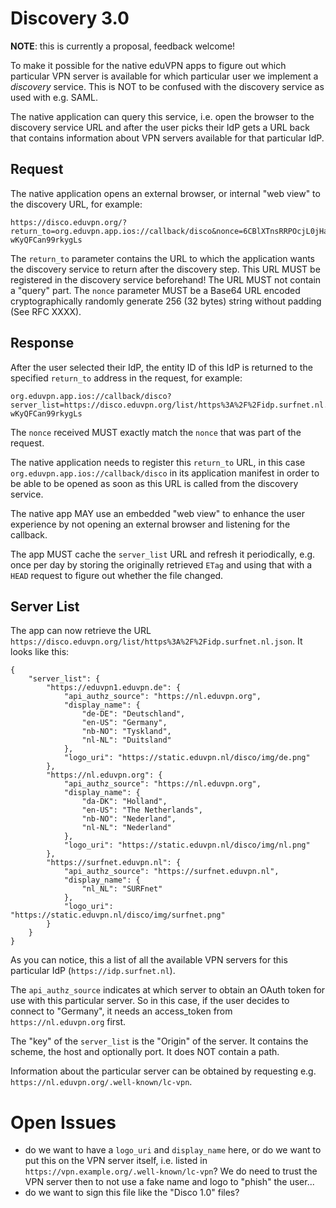 # Discovery 3.0

**NOTE**: this is currently a proposal, feedback welcome!

To make it possible for the native eduVPN apps to figure out which particular 
VPN server is available for which particular user we implement a _discovery_ 
service. This is NOT to be confused with the discovery service as used with 
e.g. SAML.

The native application can query this service, i.e. open the browser to the
discovery service URL and after the user picks their IdP gets a URL back that
contains information about VPN servers available for that particular IdP.

## Request

The native application opens an external browser, or internal "web view" to 
the discovery URL, for example:

    https://disco.eduvpn.org/?return_to=org.eduvpn.app.ios://callback/disco&nonce=6CBlXTnsRRPOcjL0jHarTcH2cP-wKyQFCan99rkygLs

The `return_to` parameter contains the URL to which the application wants the
discovery service to return after the discovery step. This URL MUST be 
registered in the discovery service beforehand! The URL MUST not contain a 
"query" part. The `nonce` parameter MUST be a Base64 URL encoded 
cryptographically randomly generate 256 (32 bytes) string without padding 
(See RFC XXXX).

## Response

After the user selected their IdP, the entity ID of this IdP is returned to 
the specified `return_to` address in the request, for example:

    org.eduvpn.app.ios://callback/disco?server_list=https://disco.eduvpn.org/list/https%3A%2F%2Fidp.surfnet.nl.json&nonce=6CBlXTnsRRPOcjL0jHarTcH2cP-wKyQFCan99rkygLs

The `nonce` received MUST exactly match the `nonce` that was part of the 
request.

The native application needs to register this `return_to` URL, in this case
`org.eduvpn.app.ios://callback/disco` in its application manifest in order to 
be able to be opened as soon as this URL is called from the discovery service.

The native app MAY use an embedded "web view" to enhance the user experience 
by not opening an external browser and listening for the callback.

The app MUST cache the `server_list` URL and refresh it periodically, e.g. once
per day by storing the originally retrieved `ETag` and using that with a `HEAD`
request to figure out whether the file changed.

## Server List

The app can now retrieve the URL 
`https://disco.eduvpn.org/list/https%3A%2F%2Fidp.surfnet.nl.json`. It looks 
like this:

    {
        "server_list": {
            "https://eduvpn1.eduvpn.de": {
                "api_authz_source": "https://nl.eduvpn.org",
                "display_name": {
                    "de-DE": "Deutschland",
                    "en-US": "Germany",
                    "nb-NO": "Tyskland",
                    "nl-NL": "Duitsland"
                },
                "logo_uri": "https://static.eduvpn.nl/disco/img/de.png"
            },
            "https://nl.eduvpn.org": {
                "api_authz_source": "https://nl.eduvpn.org",
                "display_name": {
                    "da-DK": "Holland",
                    "en-US": "The Netherlands",
                    "nb-NO": "Nederland",
                    "nl-NL": "Nederland"
                },
                "logo_uri": "https://static.eduvpn.nl/disco/img/nl.png"
            },
            "https://surfnet.eduvpn.nl": {
                "api_authz_source": "https://surfnet.eduvpn.nl",
                "display_name": {
                    "nl_NL": "SURFnet"
                },
                "logo_uri": "https://static.eduvpn.nl/disco/img/surfnet.png"
            }
        }
    }

As you can notice, this a list of all the available VPN servers for this 
particular IdP (`https://idp.surfnet.nl`).

The `api_authz_source` indicates at which server to obtain an OAuth token for
use with this particular server. So in this case, if the user decides to 
connect to "Germany", it needs an access_token from `https://nl.eduvpn.org` 
first.

The "key" of the `server_list` is the "Origin" of the server. It contains the
scheme, the host and optionally port. It does NOT contain a path. 

Information about the particular server can be obtained by requesting e.g. 
`https://nl.eduvpn.org/.well-known/lc-vpn`.

# Open Issues

- do we want to have a `logo_uri` and  `display_name` here, or do we want to 
  put this on the VPN server itself, i.e. listed in 
  `https://vpn.example.org/.well-known/lc-vpn`? We do need to trust the VPN 
  server then to not use a fake name and logo to "phish" the user...
- do we want to sign this file like the "Disco 1.0" files?
